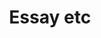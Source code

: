---
title: "Essay etc"
layout: home
permalink: /tags/essay-etc/
pagination:
  enabled: true
  tag: essay-etc
---